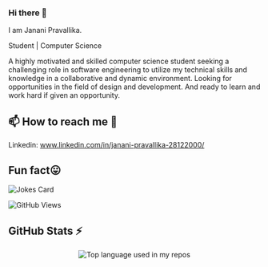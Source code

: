 ### Hi there 👋

I am Janani Pravallika.

Student | Computer Science

A highly motivated and skilled computer science student seeking a challenging role in software engineering to utilize my technical skills and knowledge in a collaborative and dynamic environment. Looking for opportunities in the field of design and development. And ready to learn and work hard if given an opportunity.
<!--
**jananipravallika/jananipravallika** is a ✨ _special_ ✨ repository because its `README.md` (this file) appears on your GitHub profile.

Here are some ideas to get you started:

- 🔭 I’m currently working on ...
- 🌱 I’m currently learning ...
- 👯 I’m looking to collaborate on ...
- 🤔 I’m looking for help with ...
- 💬 Ask me about ...
- 📫 How to reach me: ...
- 😄 Pronouns: ...
-->
## 📫 How to reach me 🙌
 
 Linkedin: www.linkedin.com/in/janani-pravallika-28122000/


## Fun fact😛
![Jokes Card](https://readme-jokes.vercel.app/api)

![GitHub Views](https://komarev.com/ghpvc/?username=jananipravallika)

## GitHub Stats ⚡
 <p align="center"> <img src="https://github-readme-stats.vercel.app/api/top-langs/?username=jananipravallika&layout=compact&hide_title=1&card_width=300&show_icons=true" alt="Top language used in my repos" />



